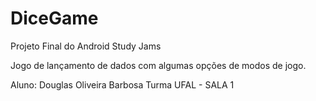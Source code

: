 # DiceGame

Projeto Final do Android Study Jams

Jogo de lançamento de dados com algumas opções de modos de jogo.

Aluno: Douglas Oliveira Barbosa
Turma UFAL - SALA 1
